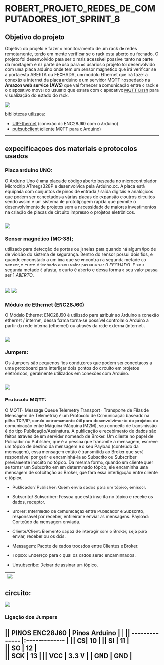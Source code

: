 # ROBERT_PROJETO_REDES_DE_COMPUTADORES_IOT_SPRINT_8


## Objetivo do projeto

Objetivo do projeto é fazer o monitoramento de um rack de redes remotamente, tendo em mente verificar se o rack esta aberto ou fechado.
O projeto foi desenvolvido para ser o mais acessivel possivel tanto na parte da montagem e na parte de uso para os usarios.o projeto foi desenvolvido com  uma placa arduino onde tem um sensor magnetico que irá verificar se a porta esta ABERTA ou FECHADA, um modolu Ethernet que irá fazer a conexão
a internet da placa arduino e um servidor MQTT hospedado na **Amazon web service (AWS)** que vai fornecer a comunicação entre o rack e o dispositivo movel do usuario que estara com o aplicativo [MQTT Dash](https://play.google.com/store/apps/details?id=net.routix.mqttdash&hl=en&gl=US) para visualização do 
estado do rack.

![](https://github.com/redeslinuxcode/ROBERT_PROJETO_REDES_DE_COMPUTADORES_SPRINT_8/blob/main/projeto_arduino.png)

bibliotecas utlizada:
- [UIPEthernet](https://github.com/UIPEthernet/UIPEthernet) (conexão do ENC28J60 com o Arduino)
- [pubsubclient](https://github.com/knolleary/pubsubclient) (cliente MQTT para o Arduino)

---

## expecificaçoes dos materiais e protocolos usados

### Placa arduino UNO:
O Arduino Uno é uma placa de código aberto baseada no microcontrolador Microchip ATmega328P e desenvolvida pela Arduino.cc. A placa está equipada com conjuntos de pinos de entrada / saída digitais e analógicos que podem ser conectados a várias placas de expansão e outros circuitos sendo assim é um sistema de prototipagem rápida que permite o desenvolvimento de projetos sem a necessidade de maiores investimentos na criação de placas de circuito impresso o projetos eletrônicos.

![](https://github.com/redeslinuxcode/ROBERT_PROJETO_REDES_DE_COMPUTADORES_SPRINT_8/blob/main/arduino--uno.png)
---
### Sensor magnético (MC-38);

utilizado para detecção de portas ou janelas para quando há algum tipo de de violção do sistema de segurança.
Dentro do sensor possui dois fios, e quando enconstado a um ima que se encontra na segunda metade do sensor, o curto é fechado e seu valor passa a ser 0 *FECHADO*.
E se a segunda metade é afasta, o curto é aberto e dessa forma o seu valor passa ser 1  *ABERTO*.


![](https://github.com/redeslinuxcode/ROBERT_PROJETO_REDES_DE_COMPUTADORES_SPRINT_8/blob/main/Sensor_magn%C3%A9tico.jpg)  ![](https://github.com/redeslinuxcode/ROBERT_PROJETO_REDES_DE_COMPUTADORES_SPRINT_8/blob/main/funcionamento_sensor_magnetico2.PNG)
---
### Módulo de Ethernet (ENC28J60)

O Módulo Ethernet ENC28J60 é utilizado para atribuir ao Arduino a conexão ethernet / internet, dessa forma torna-se possível controlar o Arduino a partir da rede interna (ethernet) ou através da rede externa (internet).

![](https://github.com/redeslinuxcode/ROBERT_PROJETO_REDES_DE_COMPUTADORES_SPRINT_8/blob/main/mudulo_ethernet_.jpg.png)
---
### Jumpers:

Os Jumpers são pequenos fios condutores que podem ser conectados a uma protoboard para interligar dois pontos do circuito em projetos eletrônicos, geralmente utilizados em conexões com Arduino.

![](https://github.com/redeslinuxcode/ROBERT_PROJETO_REDES_DE_COMPUTADORES_SPRINT_8/blob/main/jumpers___.PNG.png)
---
### Protocolo MQTT:
  O MQTT- Message Queue Telemetry Transport ( Transporte de Filas de Mensagem de Telemetria) é um Protocolo de Comunicação baseado na pilha TCP/IP, sendo extremamente útil para desenvolvimento de projetos de comunicação entre Máquina-Máquina (M2M), seu conceito de transmissão é do tipo Publicação/Assinatura.
  A publicação e recebimento de dados são feitos através de um servidor nomeado de Broker. Um cliente no papel de Pulicador ou Publisher, que é a pessoa que transmite a mensagem, escreve um tópico de destino da mensagem e o seu Payload (conteúdo da mensagem), essa mensagem então é transmitida ao Broker que será responsável por gerir e encaminhá-la ao Subscrito ou Subscriber previamente inscrito no tópico. Da mesma forma, quando um cliente quer se tornar um Subscrito em um determinado tópico, ele encaminha uma mensagem de solicitação ao Broker, que fará essa interligação entre cliente e tópico.
  
- Publicador/ Publisher:  Quem envia dados para um tópico, emissor.
  
- Subscrito/ Subscriber:  Pessoa que está inscrita no tópico e recebe os dados, receptor.

- Broker: Intermédio de comunicação entre Publicador e Subscrito, responsável por receber, enfileirar e enviar as mensagens.
Payload: Conteúdo da mensagem enviada.

- Cliente/Client: Elemento capaz de interagir com o Broker, seja para enviar, receber ou os dois.

- Mensagem: Pacote de dados trocados entre Clientes e Broker.

- Tópico: Endereço para o qual os dados serão encaminhados.

- Unsubscribe: Deixar de assinar um tópico.

| ![](https://github.com/redeslinuxcode/ROBERT_PROJETO_REDES_DE_COMPUTADORES_SPRINT_8/blob/main/comunicacao_mqtt.png.png)
|---
## circuito:

![](https://github.com/redeslinuxcode/ROBERT_PROJETO_REDES_DE_COMPUTADORES_SPRINT_8/blob/main/circuito2.PNG.png)

### Ligação dos Jumpers 

|| PINOS ENC28J60 | Pinos Arduino |
|
|| -------------- |:------------- | 
|| 	       CS| 	10    	 | 
||	SI       |     	11	 |   
|| 	SO       | 	12       |    
||      SCK	 | 	13	 |
||      VCC	 |     3.3 V	 |
|      GND	 |	GND    	 |
---
 



